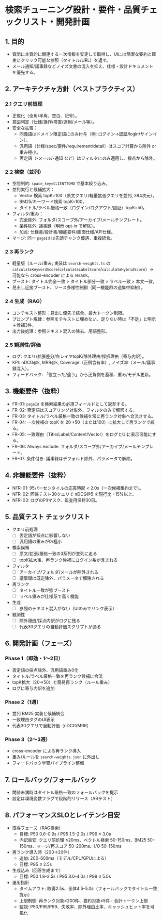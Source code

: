 # 検索チューニング設計・要件・品質チェックリスト・開発計画

## 1. 目的
- 質問に本質的に関連する一次情報を安定して取得し、UIには簡潔な要約と確実にクリック可能な参照（タイトル/URL）を返す。
- メール通知/議事録などノイズ文書の混入を抑え、仕様・設計ドキュメントを優先する。

## 2. アーキテクチャ方針（ベストプラクティス）
### 2.1 クエリ前処理
- 正規化（全角/半角、空白、記号）。
- 意図判定（仕様/操作/障害/運用/メール等）。
- 安全な拡張：
  - 同義語はドメイン限定語にのみ付与（例: ログイン→認証/login/サインイン）。
  - 汎用語（仕様/spec/要件/requirement/detail）はスコア計算から除外 or 重み極小。
  - 否定語（-メール/-通知 など）はフィルタにのみ適用し、採点から除外。

### 2.2 検索（並列）
- 空間制約: `space_key=CLIENTTOMO` で基本絞り込み。
- 並列実行と候補拡大：
  - Vector 検索 topK=100（原文クエリ/軽量拡張クエリを並列, 384次元）。
  - BM25/キーワード検索 topK=100。
  - タイトル/ラベル厳格一致（ログイン/ログアウト/認証）topK=50。
- フィルタ/重み：
  - 完全除外: フォルダ/スコープ外/アーカイブ/メールテンプレート。
  - 条件除外: 議事録（明示 opt-in で解除）。
  - 加点: 仕様書/設計書/機能要件/画面仕様/API仕様。
- マージ: 同一 `pageId` は先頭チャンク優遇、重複統合。

### 2.3 再ランク
- 軽量版（ルール/重み; 実装は `search-weights.ts` の `calculateKeywordScore`/`calculateLabelScore`/`calculateHybridScore`）→ 可能なら cross-encoder による rerank。
- ブースト: タイトル完全一致 > タイトル部分一致 > ラベル一致 > 本文一致。
- 見出し近接ブースト、ソース多様性制御（同一機能群の過集中抑制）。

### 2.4 生成（RAG）
- コンテキスト整形：見出し優先で結合、最大トークン制限。
- プロンプト規律：参照をテキストに埋めない、足りない時は「不足」と明示＋候補3件。
- 出力後処理：参照テキスト混入の除去、用語整形。

### 2.5 観測性/評価
- ログ: クエリ/拡張差分/各レイヤtopK/除外理由/採択理由（寄与内訳）。
- KPI: nDCG@k, MRR@k, Coverage（正例含有率）, ノイズ率（メール/議事録混入）。
- フィードバック: 「役立った/違う」から正負例を蓄積、重み/モデル更新。

## 3. 機能要件（抜粋）
- FR-01: `pageId` を検索結果の必須フィールドとして返却する。
- FR-02: 否定語はスコアリング対象外、フィルタのみで解釈する。
- FR-03: タイトル/ラベル厳格一致の候補を常に再ランク対象へ合流させる。
- FR-04: 一次候補の topK を 20→50（または100）に拡大して再ランクで絞る。
- FR-05: 一致理由（Title/Label/Content/Vector）をログとUIに表示可能にする。
- FR-06: Always exclude: フォルダ/スコープ外/アーカイブ/メールテンプレート。
- FR-07: 条件付き: 議事録はデフォルト除外、パラメータで解除。

## 4. 非機能要件（抜粋）
- NFR-01: 95パーセンタイルの応答時間 < 2.0s（一次候補集約まで）。
- NFR-02: 回帰テスト30クエリで nDCG@5 を現行比 +15%以上。
- NFR-03: ログのPIIマスク、監査用保持30日。

## 5. 品質テスト チェックリスト
- クエリ前処理
  - [ ] 否定語が採点に影響しない
  - [ ] 汎用語の重みが0/極小
- 検索候補
  - [ ] 原文/拡張/厳格一致の3系列が並列に走る
  - [ ] topK拡大後、再ランク候補にログイン系が含まれる
- フィルタ
  - [ ] アーカイブ/フォルダ/メールが除外される
  - [ ] 議事録は既定除外、パラメータで解除される
- 再ランク
  - [ ] タイトル一致が強ブースト
  - [ ] ラベル重みが仕様系で高く機能
- 生成
  - [ ] 参照のテキスト混入がない（UIのみでリンク表示）
- 観測性
  - [ ] 除外理由/採点内訳がログに残る
  - [ ] 代表30クエリの自動評価スクリプトが通る

## 6. 開発計画（フェーズ）
### Phase 1（即効・1〜2日）
- 否定語の採点除外、汎用語重み0化
- タイトル/ラベル厳格一致を再ランク候補に合流
- topK拡大（20→50）と簡易再ランク（ルール重み）
- ログに寄与内訳を追加

### Phase 2（1週）
- 並列 BM25 実装と候補統合
- 一致理由タグのUI表示
- 代表30クエリで自動評価（nDCG/MRR）

### Phase 3（2〜3週）
- cross-encoder による再ランク導入
- 重み/ルールを `search-weights.json` に外出し
- フィードバック学習パイプライン整備

## 7. ロールバック/フォールバック
- 閾値未満時はタイトル厳格一致のフォールバックを提示
- 設定は環境変数フラグで段階的リリース（ABテスト）

## 8. パフォーマンスSLOとレイテンシ目安
- 取得フェーズ（RAG検索）
  - 目標: P50 0.6–0.9s / P95 1.5–2.0s / P99 ≤ 3.0s
  - 内訳目安: クエリ前処理 ≤20ms、ベクトル検索 50–150ms、BM25 50–150ms、マージ/再スコア 50–200ms、I/O 50–150ms
- 再ランク導入時（200→20件）
  - 追加: 200–600ms（モデル/CPU/GPUによる）
  - 目標: P95 ≤ 2.5s
- 生成込み（回答生成まで）
  - 目標: P50 1.8–2.5s / P95 3.0–4.0s / P99 ≤ 5.0s
- 運用指針
  - タイムアウト: 取得2.5s、全体4.5–5.0s（フォールバックでタイトル一致提示）
  - 上限制御: 再ランク対象≤200件、要約対象≤5件・合計トークン上限
  - 監視: P50/P95/P99、失敗率、除外理由比率、キャッシュヒット率を可視化
